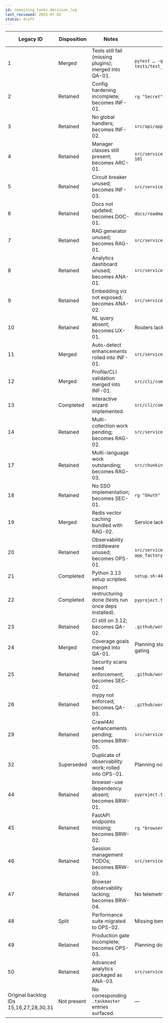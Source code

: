 ```yaml
---
id: remaining_tasks.decision_log
last_reviewed: 2025-07-02
status: draft
---
```


| Legacy ID | Disposition | Notes | Evidence | New Mapping |
| --- | --- | --- | --- | --- |
| 1 | Merged | Tests still fail (missing plugins); merged into QA-01. | `pytest … -q` failure; `tests/test_infrastructure.py:21` | QA-01 |
| 2 | Retained | Config hardening incomplete; becomes INF-01. | `rg "Secret" src/config/settings.py` → none | INF-01 |
| 3 | Retained | No global handlers; becomes INF-02. | `src/api/app_factory.py:224-280` | INF-02 |
| 4 | Retained | Manager classes still present; becomes ARC-01. | `src/services/managers/crawling_manager.py:27-101` | ARC-01 |
| 5 | Retained | Circuit breaker unused; becomes INF-03. | `src/services/dependencies.py` lacks references | INF-03 |
| 6 | Retained | Docs not updated; becomes DOC-01. | `docs/roadmap.md` (legacy roadmap) | DOC-01 |
| 7 | Retained | RAG generator unused; becomes RAG-01. | `src/services/rag/generator.py` | RAG-01 |
| 8 | Retained | Analytics dashboard unused; becomes ANA-01. | `src/services/analytics/search_dashboard.py` | ANA-01 |
| 9 | Retained | Embedding viz not exposed; becomes ANA-02. | `src/services/analytics/vector_visualization.py` | ANA-02 |
| 10 | Retained | NL query absent; becomes UX-01. | Routers lack NL endpoints | UX-01 |
| 11 | Merged | Auto-detect enhancements rolled into INF-01. | `src/services/dependencies.py:55-132` | INF-01 |
| 12 | Merged | Profile/CLI validation merged into INF-01. | `src/cli/commands/setup.py` integration needed | INF-01 |
| 13 | Completed | Interactive wizard implemented. | `src/cli/commands/setup.py` | — |
| 14 | Retained | Multi-collection work pending; becomes RAG-02. | `src/services/vector_db/service.py` | RAG-02 |
| 17 | Retained | Multi-language work outstanding; becomes RAG-03. | `src/chunking.py:17-39` | RAG-03 |
| 18 | Retained | No SSO implementation; becomes SEC-01. | `rg "OAuth" src` | SEC-01 |
| 19 | Merged | Redis vector caching bundled with RAG-02. | Service lacks caching toggles | RAG-02 |
| 20 | Retained | Observability middleware unused; becomes OPS-01. | `src/services/monitoring/middleware.py`, `app_factory` | OPS-01 |
| 21 | Completed | Python 3.13 setup scripted. | `setup.sh:44-120` | — |
| 22 | Completed | Import restructuring done (tests run once deps installed). | `pyproject.toml` + reorganized modules | — |
| 23 | Retained | CI still on 3.12; becomes QA-02. | `.github/workflows/core-ci.yml:85` | QA-02 |
| 24 | Merged | Coverage goals merged into QA-01. | Planning statements; tests missing coverage gating | QA-01 |
| 25 | Retained | Security scans need enforcement; becomes SEC-02. | `.github/workflows/core-ci.yml:214-233` | SEC-02 |
| 26 | Retained | mypy not enforced; becomes QA-03. | `.github/workflows` lacking mypy | QA-03 |
| 29 | Retained | Crawl4AI enhancements pending; becomes BRW-05. | `src/services/crawling/crawl4ai_provider.py` | BRW-05 |
| 32 | Superseded | Duplicate of observability work; rolled into OPS-01. | Planning note (cancelled) | OPS-01 |
| 44 | Retained | browser-use dependency absent; becomes BRW-01. | `pyproject.toml:36-80` | BRW-01 |
| 45 | Retained | FastAPI endpoints missing; becomes BRW-02. | `rg "browser" src/api/routers` → none | BRW-02 |
| 46 | Retained | Session management TODOs; becomes BRW-03. | `src/services/managers/crawling_manager.py:63-96` | BRW-03 |
| 47 | Retained | Browser observability lacking; becomes BRW-04. | No telemetry in browser modules | BRW-04 |
| 48 | Split | Performance suite migrated to OPS-02. | Missing bench job | OPS-02 |
| 49 | Retained | Production gate incomplete; becomes OPS-03. | Planning docs | OPS-03 |
| 50 | Retained | Advanced analytics packaged as ANA-03. | `src/services/query_processing/clustering.py:509` | ANA-03 |
| Original backlog IDs 15,16,27,28,30,31 | Not present | No corresponding `.taskmaster` entries surfaced. | — | — |
